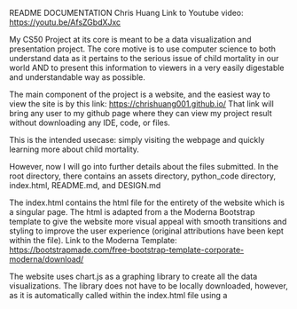 README DOCUMENTATION
Chris Huang
Link to Youtube video: https://youtu.be/AfsZGbdXJxc

My CS50 Project at its core is meant to be a data visualization and presentation project.
The core motive is to use computer science to both understand data as it pertains to the serious issue of child mortality in our world
AND to present this information to viewers in a very easily digestable and understandable way as possible.

The main component of the project is a website, and the easiest way to view the site is by this link: https://chrishuang001.github.io/
That link will bring any user to my github page where they can view my project result without downloading any IDE, code, or files.

This is the intended usecase: simply visiting the webpage and quickly learning more about child mortality.

However, now I will go into further details about the files submitted.
In the root directory, there contains an assets directory, python_code directory, index.html, README.md, and DESIGN.md

The index.html contains the html file for the entirety of the website which is a singular page. The html is adapted from a the Moderna Bootstrap template
to give the website more visual appeal with smooth transitions and styling to improve the user experience (original attributions have been kept within the file).
Link to the Moderna Template: https://bootstrapmade.com/free-bootstrap-template-corporate-moderna/download/

The website uses chart.js as a graphing library to create all the data visualizations. The library does not have to be locally downloaded, however, as it is automatically
called within the index.html file using a <script src>.

This index.html file can be ran in any IDE live server function so long as the assets directory is included.
The assets directory includes the website's CSS for styling, main.js for all the javascript code, along with images and other extra files included with the Moderna Bootstrap template

The CSS file is purely from the template and I have made no alteration to it.

The main.js file includes all the javascript for the data visualizations I created. I wrote the code for the graphs, however there is extra javascript
for the website animations from the Bootstrap template. The Boostrap code comes after my graphing code and is clearly labeled to be not my own work.

Finally in the python_code directory, there contains the ipynb which I imported and explored the data I would then manually move to the javascript file to create graphs.
This ipynb was created using google collaboratory which I used as my IDE and would recommend using as well. However, any other IDE such as jupyter notebook can work as long as
it has the libraries numpy and pandas installed.

The data directory within python_code includes two datasets (attribution/source is found in the ipynb file) which is loaded into the ipynb for exploration. 
